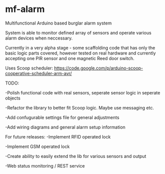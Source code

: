 mf-alarm
========

Multifunctional Arduino based burglar alarm system

System is able to monitor defined array of sensors and operate various alarm devices when neccessary.

Currently in a very alpha stage - some scaffolding code that has only the basic logic parts covered, however tested on real hardware and currently accepting one PIR sensor and one magnetic Reed door switch.

Uses Scoop scheduler: https://code.google.com/p/arduino-scoop-cooperative-scheduler-arm-avr/

TODO:

-Polish functional code with real sensors, seperate sensor logic in seperate objects

-Refactor the library to better fit Scoop logic. Maybe use messaging etc.

-Add confugurable settings file for general adjustments

-Add wiring diagrams and general alarm setup information


For future releases:
-Implement RFID operated lock

-Implement GSM operated lock

-Create ability to easily extend the lib for various sensors and output 

-Web status monitoring / REST service
